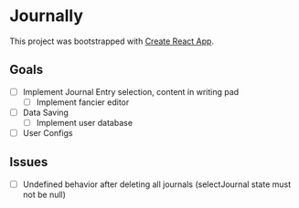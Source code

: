 # Journally

This project was bootstrapped with [Create React App](https://github.com/facebook/create-react-app).

## Goals

- [ ] Implement Journal Entry selection, content in writing pad
    - [ ] Implement fancier editor

- [ ] Data Saving
    - [ ] Implement user database 

- [ ] User Configs

## Issues

- [ ] Undefined behavior after deleting all journals (selectJournal state must not be null)